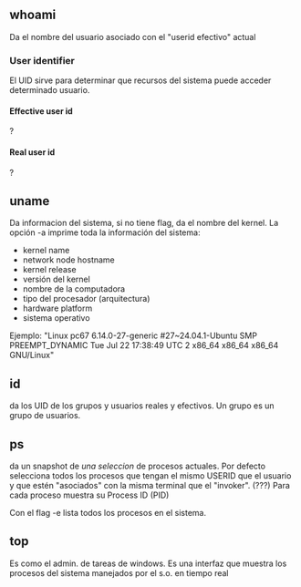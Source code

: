 ## whoami
Da el nombre del usuario asociado con el "userid efectivo" actual
### User identifier
El UID sirve para determinar que recursos del sistema puede acceder determinado usuario.
#### Effective user id
?
#### Real user id
?

## uname
Da informacion del sistema, si no tiene flag, da el nombre del kernel.
La opción -a imprime toda la información del sistema:
- kernel name
- network node hostname
- kernel release
- versión del kernel
- nombre de la computadora
- tipo del procesador (arquitectura)
- hardware platform
- sistema operativo


Ejemplo: "Linux pc67 6.14.0-27-generic #27~24.04.1-Ubuntu SMP PREEMPT_DYNAMIC Tue Jul 22 17:38:49 UTC 2 x86_64 x86_64 x86_64 GNU/Linux"

## id
da los UID de los grupos y usuarios reales y efectivos. Un grupo es un grupo de usuarios. 

## ps
da un snapshot de *una seleccion* de procesos actuales.
Por defecto selecciona todos los procesos que tengan el mismo USERID que el usuario y que estén "asociados" con la misma terminal que el "invoker". (???)
Para cada proceso muestra su Process ID (PID)

Con el flag -e lista todos los procesos en el sistema. 

## top
Es como el admin. de tareas de windows. 
Es una interfaz que muestra los procesos del sistema manejados por el s.o. en tiempo real
